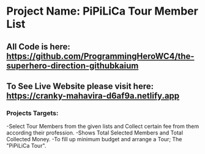 # Project Name: PiPiLiCa Tour Member List

## All Code is here: https://github.com/ProgrammingHeroWC4/the-superhero-direction-githubkaium

## To See Live Website please visit here: https://cranky-mahavira-d6af9a.netlify.app

### Projects Targets:
  -Select Tour Members from the given lists and Collect certain fee from them according their profession.
  -Shows Total Selected Members and Total Collected Money.
  -To fill up minimum budget and arrange a Tour; The "PiPiLiCa Tour".
